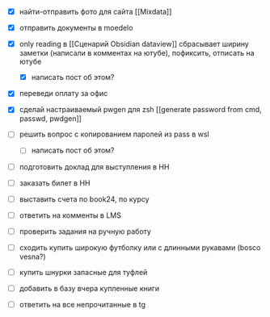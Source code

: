 - [x] найти-отправить фото для сайта [[Mixdata]]
- [x] отправить документы в moedelo
- [x] only reading в [[Сценарий Obsidian dataview]] сбрасывает ширину заметки (написали в комментах на ютубе), пофиксить, отписать на ютубе
	- [x] написать пост об этом?
- [x] переведи оплату за офис
- [x] сделай настраиваемый pwgen для zsh [[generate password from cmd, passwd, pwdgen]]
- [ ] решить вопрос с копированием паролей из pass в wsl
	- [ ] написать пост об этом?
- [ ] подготовить доклад для выступления в НН
- [ ] заказать билет в НН
- [ ] выставить счета по book24, по курсу
- [ ] ответить на комменты в LMS
- [ ] проверить задания на ручную работу
- [ ] сходить купить широкую футболку или с длинными рукавами (bosco vesna?)
- [ ] купить шнурки запасные для туфлей
- [ ] добавить в базу вчера купленные книги
- [ ] ответить на все непрочитанные в tg

